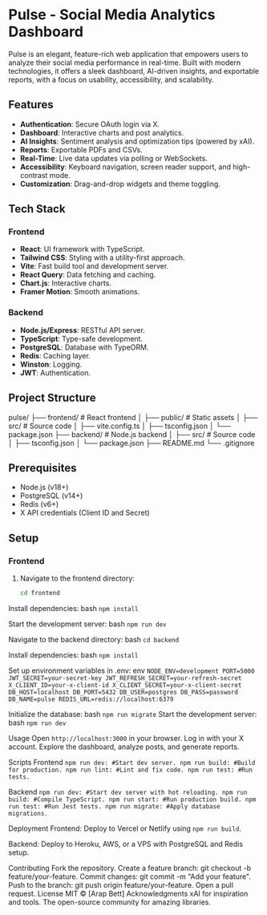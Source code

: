 # Pulse - Social Media Analytics Dashboard

Pulse is an elegant, feature-rich web application that empowers users to analyze their social media performance in real-time. Built with modern technologies, it offers a sleek dashboard, AI-driven insights, and exportable reports, with a focus on usability, accessibility, and scalability.

## Features
- **Authentication**: Secure OAuth login via X.
- **Dashboard**: Interactive charts and post analytics.
- **AI Insights**: Sentiment analysis and optimization tips (powered by xAI).
- **Reports**: Exportable PDFs and CSVs.
- **Real-Time**: Live data updates via polling or WebSockets.
- **Accessibility**: Keyboard navigation, screen reader support, and high-contrast mode.
- **Customization**: Drag-and-drop widgets and theme toggling.

## Tech Stack
### Frontend
- **React**: UI framework with TypeScript.
- **Tailwind CSS**: Styling with a utility-first approach.
- **Vite**: Fast build tool and development server.
- **React Query**: Data fetching and caching.
- **Chart.js**: Interactive charts.
- **Framer Motion**: Smooth animations.

### Backend
- **Node.js/Express**: RESTful API server.
- **TypeScript**: Type-safe development.
- **PostgreSQL**: Database with TypeORM.
- **Redis**: Caching layer.
- **Winston**: Logging.
- **JWT**: Authentication.

## Project Structure
pulse/
├── frontend/         # React frontend
│   ├── public/      # Static assets
│   ├── src/         # Source code
│   ├── vite.config.ts
│   ├── tsconfig.json
│   └── package.json
├── backend/         # Node.js backend
│   ├── src/         # Source code
│   ├── tsconfig.json
│   └── package.json
├── README.md
└── .gitignore

## Prerequisites
- Node.js (v18+)
- PostgreSQL (v14+)
- Redis (v6+)
- X API credentials (Client ID and Secret)

## Setup
### Frontend
1. Navigate to the frontend directory:
   ```bash
   cd frontend
Install dependencies:
bash
`npm install`

Start the development server:
bash
`npm run dev`

Navigate to the backend directory:
bash
`cd backend`

Install dependencies:
bash
`npm install`

Set up environment variables in .env:
env
`NODE_ENV=development
PORT=5000
JWT_SECRET=your-secret-key
JWT_REFRESH_SECRET=your-refresh-secret
X_CLIENT_ID=your-x-client-id
X_CLIENT_SECRET=your-x-client-secret
DB_HOST=localhost
DB_PORT=5432
DB_USER=postgres
DB_PASS=password
DB_NAME=pulse
REDIS_URL=redis://localhost:6379`

Initialize the database:
bash
`npm run migrate`
Start the development server:
bash
`npm run dev`

Usage
Open `http://localhost:3000` in your browser.
Log in with your X account.
Explore the dashboard, analyze posts, and generate reports.

Scripts
Frontend
`npm run dev: #Start dev server.
npm run build: #Build for production.
npm run lint: #Lint and fix code.
npm run test: #Run tests.`

Backend
`npm run dev: #Start dev server with hot reloading.
npm run build: #Compile TypeScript.
npm run start: #Run production build.
npm run test: #Run Jest tests.
npm run migrate: #Apply database migrations.`

Deployment
Frontend: Deploy to Vercel or Netlify using `npm run build`.

Backend: Deploy to Heroku, AWS, or a VPS with PostgreSQL and Redis setup.

Contributing
Fork the repository.
Create a feature branch: git checkout -b feature/your-feature.
Commit changes: git commit -m "Add your feature".
Push to the branch: git push origin feature/your-feature.
Open a pull request.
License
MIT © [Arap Bett]
Acknowledgments
xAI for inspiration and tools.
The open-source community for amazing libraries.

